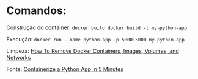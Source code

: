 # Comandos:

Construção do container:
`docker build docker build -t my-python-app .`

Execução:
`docker run --name python-app -p 5000:5000 my-python-app`

Limpeza: [How To Remove Docker Containers, Images, Volumes, and Networks](https://linuxize.com/post/how-to-remove-docker-images-containers-volumes-and-networks/)

Fonte: [Containerize a Python App in 5 Minutes](https://www.wintellect.com/containerize-python-app-5-minutes/)